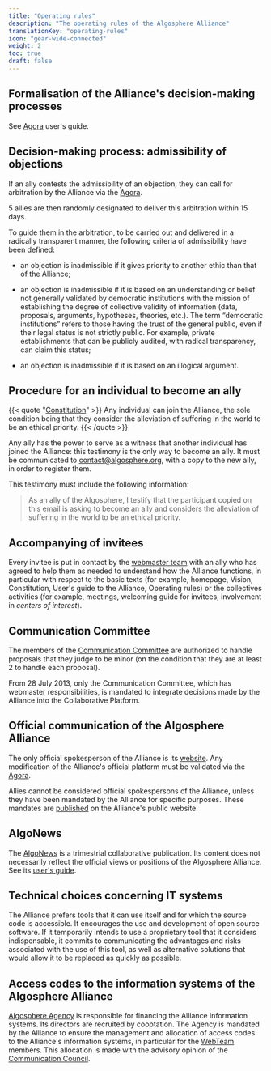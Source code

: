 ```yaml
---
title: "Operating rules"
description: "The operating rules of the Algosphere Alliance"
translationKey: "operating-rules"
icon: "gear-wide-connected"
weight: 2
toc: true
draft: false
---
```


## Formalisation of the Alliance's decision-making processes
See [Agora](https://docs.google.com/document/d/17zLxF1WO3YTx4l8Qy2aw2lHm6Dn3q0B2wfofp8EfPqY/edit) user's guide.

## Decision-making process: admissibility of objections
If an ally contests the admissibility of an objection, they can call for arbitration by the Alliance via the [Agora](https://docs.google.com/document/d/17zLxF1WO3YTx4l8Qy2aw2lHm6Dn3q0B2wfofp8EfPqY/edit).

5 allies are then randomly designated to deliver this arbitration within 15 days.

To guide them in the arbitration, to be carried out and delivered in a radically transparent manner, the following criteria of admissibility have been defined:
- an objection is inadmissible if it gives priority to another ethic than that of the Alliance;

- an objection is inadmissible if it is based on an understanding or belief not generally validated by democratic institutions with the mission of establishing the degree of collective validity of information (data, proposals, arguments, hypotheses, theories, etc.). The term “democratic institutions” refers to those having the trust of the general public, even if their legal status is not strictly public. For example, private establishments that can be publicly audited, with radical transparency, can claim this status;

- an objection is inadmissible if it is based on an illogical argument.

## Procedure for an individual to become an ally
{{< quote "[Constitution](/governance/constitution)" >}}
Any individual can join the Alliance, the sole condition being that they consider the alleviation of suffering in the world to be an ethical priority.
{{< /quote >}}

Any ally has the power to serve as a witness that another individual has joined the Alliance: this testimony is the only way to become an ally. It must be communicated to <a href="mailto:contact@algosphere.org" class="no-external-icon">contact@algosphere.org</a>, with a copy to the new ally, in order to register them.

This testimony must include the following information:
> As an ally of the Algosphere, I testify that the participant copied on this email is asking to become an ally and considers the alleviation of suffering in the world to be an ethical priority.

## Accompanying of invitees
Every invitee is put in contact by the [webmaster team](https://docs.google.com/document/d/1ga_n1CG-no3lGgMFyzWsvisUcyWrDGXLANBvhcGfrz8/edit) with an ally who has agreed to help them as needed to understand how the Alliance functions, in particular with respect to the basic texts (for example, homepage, Vision, Constitution, User's guide to the Alliance, Operating rules) or the collectives activities (for example, meetings, welcoming guide for invitees, involvement in *centers of interest*).

## Communication Committee
The members of the [Communication Committee](https://docs.google.com/document/d/1Zm-MEz1kDwAdGjfblLv5ARnps3QJ2dlMij_4B-KbH5c/edit) are authorized to handle proposals that they judge to be minor (on the condition that they are at least 2 to handle each proposal).

From 28 July 2013, only the Communication Committee, which has webmaster responsibilities, is mandated to integrate decisions made by the Alliance into the Collaborative Platform.

## Official communication of the Algosphere Alliance
The only official spokesperson of the Alliance is its [website](https://algosphere.org). Any modification of the Alliance's official platform must be validated via the [Agora](https://docs.google.com/document/d/17zLxF1WO3YTx4l8Qy2aw2lHm6Dn3q0B2wfofp8EfPqY/edit).

Allies cannot be considered official spokespersons of the Alliance, unless they have been mandated by the Alliance for specific purposes. These mandates are [published](/mandates) on the Alliance's public website.

## AlgoNews
The [AlgoNews](/algonews/) is a trimestrial collaborative publication. Its content does not necessarily reflect the official views or positions of the Algosphere Alliance. See its [user's guide](https://docs.google.com/document/d/1DBa1pEdACvb7VH4y945ULfaAWslGkpCQDZjINOb8l6I/edit?pli=1#bookmark=id.fg1tgdjp8aox).

## Technical choices concerning IT systems
The Alliance prefers tools that it can use itself and for which the source code is accessible. It encourages the use and development of open source software. If it temporarily intends to use a proprietary tool that it considers indispensable, it commits to communicating the advantages and risks associated with the use of this tool, as well as alternative solutions that would allow it to be replaced as quickly as possible.

## Access codes to the information systems of the Algosphere Alliance
[Algosphere Agency](https://docs.google.com/document/d/1A_lrVWRrMHbHKMsZskDUaqgCLs9Gk5AaeT5oWyNNAw4/edit) is responsible for financing the Alliance information systems. Its directors are recruited by cooptation. The Agency is mandated by the Alliance to ensure the management and allocation of access codes to the Alliance's information systems, in particular for the [WebTeam](https://docs.google.com/document/d/1ga_n1CG-no3lGgMFyzWsvisUcyWrDGXLANBvhcGfrz8/edit) members. This allocation is made with the advisory opinion of the [Communication Council](https://docs.google.com/document/d/1Zm-MEz1kDwAdGjfblLv5ARnps3QJ2dlMij_4B-KbH5c/edit).
